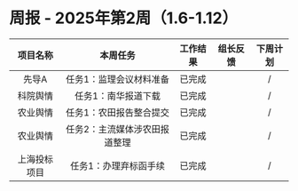 
# 周报 - 2025年第2周（1.6-1.12）


|  项目名称  | 本周任务 | 工作结果 | 组长反馈 |  下周计划| 
|:----------:|:--------:|:--------:|:--------:|:--------:|
|  先导A       | 任务1：监理会议材料准备    | 已完成      |       | /      |
|  科院舆情       | 任务1：南华报道下载    | 已完成      |       | /     |
|  农业舆情       | 任务1：农田报告整合提交       | 已完成      |       |/      |
|  农业舆情       | 任务2：主流媒体涉农田报道整理    | 已完成      |       |     /  |
|  上海投标项目       | 任务1：办理弃标函手续    | 已完成      |       |     /  |

